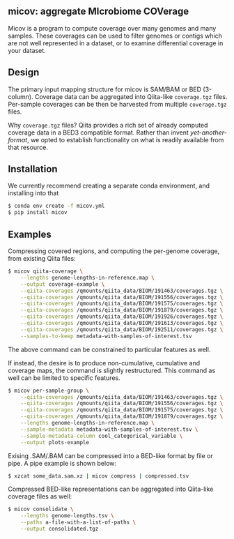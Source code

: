 ## micov: aggregate MIcrobiome COVerage

Micov is a program to compute coverage over many genomes and many samples. 
These coverages can be used to filter genomes or contigs which are
not well represented in a dataset, or to examine differential coverage in your
dataset.

## Design

The primary input mapping structure for micov is SAM/BAM or BED (3-column). 
Coverage data can be aggregated into Qiita-like `coverage.tgz` files. Per-sample
coverages can be then be harvested from multiple `coverage.tgz` files.

Why `coverage.tgz` files? Qiita provides a rich set of already computed 
coverage data in a BED3 compatible format. Rather than invent 
*yet-another-format*, we opted to establish functionality on what is readily
available from that resource.

## Installation

We currently recommend creating a separate conda environment, and installing
into that

```bash
$ conda env create -f micov.yml
$ pip install micov
```

## Examples

Compressing covered regions, and computing the per-genome coverage, from existing
Qiita files:

```bash
$ micov qiita-coverage \
    --lengths genome-lengths-in-reference.map \
    --output coverage-example \
    --qiita-coverages /qmounts/qiita_data/BIOM/191463/coverages.tgz \
    --qiita-coverages /qmounts/qiita_data/BIOM/191556/coverages.tgz \
    --qiita-coverages /qmounts/qiita_data/BIOM/191575/coverages.tgz \
    --qiita-coverages /qmounts/qiita_data/BIOM/191879/coverages.tgz \
    --qiita-coverages /qmounts/qiita_data/BIOM/191926/coverages.tgz \
    --qiita-coverages /qmounts/qiita_data/BIOM/191613/coverages.tgz \
    --qiita-coverages /qmounts/qiita_data/BIOM/192511/coverages.tgz \
    --samples-to-keep metadata-with-samples-of-interest.tsv
```

The above command can be constrained to particular features as well.

If instead, the desire is to produce non-cumulative, cumulative and coverage
maps, the command is slightly restructured. This command as well can be limited
to specific features.

```bash
$ micov per-sample-group \
    --qiita-coverages /qmounts/qiita_data/BIOM/191463/coverages.tgz \
    --qiita-coverages /qmounts/qiita_data/BIOM/191556/coverages.tgz \
    --qiita-coverages /qmounts/qiita_data/BIOM/191575/coverages.tgz \
    --qiita-coverages /qmounts/qiita_data/BIOM/191879/coverages.tgz \
    --lengths genome-lengths-in-reference.map \
    --sample-metadata metadata-with-samples-of-interest.tsv \
    --sample-metadata-column cool_categorical_variable \
    --output plots-example 
```

Exising .SAM/.BAM can be compressed into a BED-like format by file or pipe. A
pipe example is shown below:

```bash
$ xzcat some_data.sam.xz | micov compress | compressed.tsv
```

Compressed BED-like representations can be aggregated into Qiita-like coverage
files as well:

```bash
$ micov consolidate \
    --lengths genome-lengths.tsv \
    --paths a-file-with-a-list-of-paths \
    --output consolidated.tgz
```
